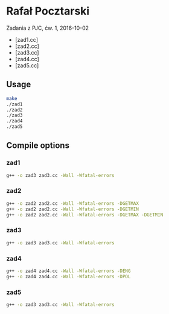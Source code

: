 Rafał Pocztarski
=
Zadania z PJC, ćw. 1, 2016-10-02

* [zad1.cc]
* [zad2.cc]
* [zad3.cc]
* [zad4.cc]
* [zad5.cc]

Usage
-
```sh
make
./zad1
./zad2
./zad3
./zad4
./zad5
```

Compile options
-
### zad1
```sh
g++ -o zad3 zad3.cc -Wall -Wfatal-errors
```
### zad2
```sh
g++ -o zad2 zad2.cc -Wall -Wfatal-errors -DGETMAX
g++ -o zad2 zad2.cc -Wall -Wfatal-errors -DGETMIN
g++ -o zad2 zad2.cc -Wall -Wfatal-errors -DGETMAX -DGETMIN
```
### zad3
```sh
g++ -o zad3 zad3.cc -Wall -Wfatal-errors
```
### zad4
```sh
g++ -o zad4 zad4.cc -Wall -Wfatal-errors -DENG
g++ -o zad4 zad4.cc -Wall -Wfatal-errors -DPOL
```
### zad5
```sh
g++ -o zad3 zad3.cc -Wall -Wfatal-errors
```
